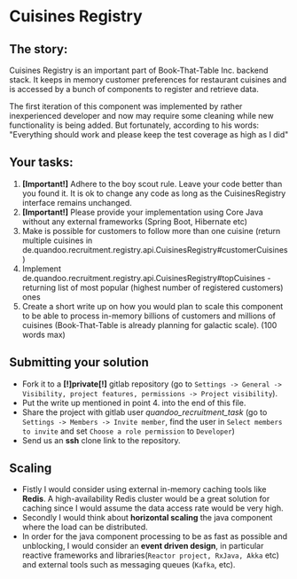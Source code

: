# Cuisines Registry

## The story:

Cuisines Registry is an important part of Book-That-Table Inc. backend stack. It keeps in memory customer preferences for restaurant cuisines and is accessed by a bunch of components to register and retrieve data. 


The first iteration of this component was implemented by rather inexperienced developer and now may require some cleaning while new functionality is being added. But fortunately, according to his words: "Everything should work and please keep the test coverage as high as I did"


## Your tasks:
1. **[Important!]** Adhere to the boy scout rule. Leave your code better than you found it.
It is ok to change any code as long as the CuisinesRegistry interface remains unchanged.
2. **[Important!]** Please provide your implementation using Core Java without any external frameworks (Spring Boot, Hibernate etc)
3. Make is possible for customers to follow more than one cuisine (return multiple cuisines in de.quandoo.recruitment.registry.api.CuisinesRegistry#customerCuisines)
4. Implement de.quandoo.recruitment.registry.api.CuisinesRegistry#topCuisines - returning list of most popular (highest number of registered customers) ones
5. Create a short write up on how you would plan to scale this component to be able to process in-memory billions of customers and millions of cuisines (Book-That-Table is already planning for galactic scale). (100 words max)

## Submitting your solution

+ Fork it to a **[!]**private**[!]** gitlab repository (go to `Settings -> General -> Visibility, project features, permissions -> Project visibility`).
+ Put the write up mentioned in point 4. into the end of this file.
+ Share the project with gitlab user *quandoo_recruitment_task* (go to `Settings -> Members -> Invite member`, find the user in `Select members to invite` and set `Choose a role permission` to `Developer`)
+ Send us an **ssh** clone link to the repository.

## Scaling 

+ Fistly I would consider using external in-memory caching tools like **Redis**. A high-availability Redis cluster would be a great solution for caching since I would assume the data access rate would be very high. 
+ Secondly I would think about **horizontal scaling** the java component where the load can be distributed. 
+ In order for the java component processing to be as fast as possible and unblocking, I would consider an **event driven design**, in particular reactive frameworks and libraries(`Reactor project, RxJava, Akka` etc) and external tools such as messaging queues (`Kafka`, etc).